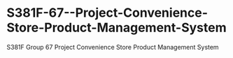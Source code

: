 # S381F-67--Project-Convenience-Store-Product-Management-System
S381F Group 67 Project Convenience Store Product Management System
